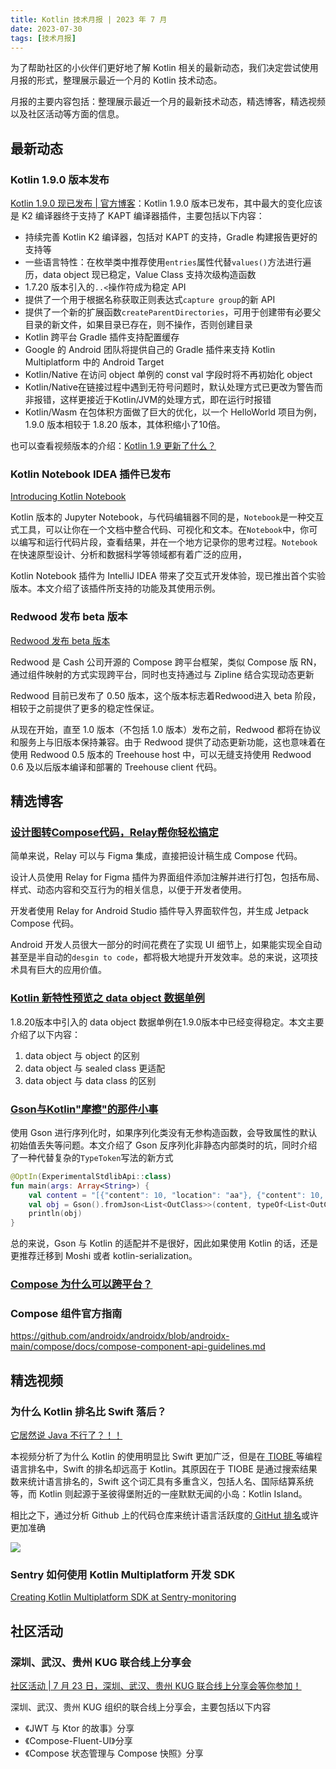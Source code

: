```yaml
---
title: Kotlin 技术月报 | 2023 年 7 月
date: 2023-07-30
tags: [技术月报]
---
```


为了帮助社区的小伙伴们更好地了解 Kotlin 相关的最新动态，我们决定尝试使用月报的形式，整理展示最近一个月的 Kotlin 技术动态。

月报的主要内容包括：整理展示最近一个月的最新技术动态，精选博客，精选视频以及社区活动等方面的信息。

## 最新动态
### Kotlin 1.9.0 版本发布
[Kotlin 1.9.0 现已发布 | 官方博客](https://mp.weixin.qq.com/s/3CwZpsTG9dNkx0e1akMU5w)：Kotlin 1.9.0 版本已发布，其中最大的变化应该是 K2 编译器终于支持了 KAPT 编译器插件，主要包括以下内容：

- 持续完善 Kotlin K2 编译器，包括对 KAPT 的支持，Gradle 构建报告更好的支持等
- 一些语言特性：在枚举类中推荐使用`entries`属性代替`values()`方法进行遍历，data object 现已稳定，Value Class 支持次级构造函数
- 1.7.20 版本引入的`..<`操作符成为稳定 API
- 提供了一个用于根据名称获取正则表达式`capture group`的新 API 
- 提供了一个新的扩展函数`createParentDirectories`，可用于创建带有必要父目录的新文件，如果目录已存在，则不操作，否则创建目录
- Kotlin 跨平台 Gradle 插件支持配置缓存
- Google 的 Android 团队将提供自己的 Gradle 插件来支持 Kotlin Multiplatform 中的 Android Target
- Kotlin/Native 在访问 object 单例的 const val 字段时将不再初始化 object
- Kotlin/Native在链接过程中遇到无符号问题时，默认处理方式已更改为警告而非报错，这样更接近于Kotlin/JVM的处理方式，即在运行时报错
- Kotlin/Wasm 在包体积方面做了巨大的优化，以一个 HelloWorld 项目为例，1.9.0 版本相较于 1.8.20 版本，其体积缩小了10倍。

也可以查看视频版本的介绍：[Kotlin 1.9 更新了什么？](https://www.bilibili.com/video/BV1DP411k7xs/)

### Kotlin Notebook IDEA 插件已发布
[Introducing Kotlin Notebook](https://blog.jetbrains.com/kotlin/2023/07/introducing-kotlin-notebook/)

Kotlin 版本的 Jupyter Notebook，与代码编辑器不同的是，`Notebook`是一种交互式工具，可以让你在一个文档中整合代码、可视化和文本。在`Notebook`中，你可以编写和运行代码片段，查看结果，并在一个地方记录你的思考过程。`Notebook`在快速原型设计、分析和数据科学等领域都有着广泛的应用，

Kotlin Notebook 插件为 IntelliJ IDEA 带来了交互式开发体验，现已推出首个实验版本。本文介绍了该插件所支持的功能及其使用示例。

### Redwood 发布 beta 版本
[Redwood 发布 beta 版本](https://github.com/cashapp/redwood/releases)

Redwood 是 Cash 公司开源的 Compose 跨平台框架，类似 Compose 版 RN，通过组件映射的方式实现跨平台，同时也支持通过与 Zipline 结合实现动态更新

Redwood 目前已发布了 0.50 版本，这个版本标志着Redwood进入 beta 阶段，相较于之前提供了更多的稳定性保证。

从现在开始，直至 1.0 版本（不包括 1.0 版本）发布之前，Redwood 都将在协议和服务上与旧版本保持兼容。由于 Redwood 提供了动态更新功能，这也意味着在使用 Redwood 0.5 版本的 Treehouse host 中，可以无缝支持使用 Redwood 0.6 及以后版本编译和部署的 Treehouse client 代码。

## 精选博客
### [设计图转Compose代码，Relay帮你轻松搞定](https://mp.weixin.qq.com/s/0Rp3a4W3oXZkFYqazHsXpQ)
简单来说，Relay 可以与 Figma 集成，直接把设计稿生成 Compose 代码。

设计人员使用 Relay for Figma 插件为界面组件添加注解并进行打包，包括布局、样式、动态内容和交互行为的相关信息，以便于开发者使用。

开发者使用 Relay for Android Studio 插件导入界面软件包，并生成 Jetpack Compose 代码。

Android 开发人员很大一部分的时间花费在了实现 UI 细节上，如果能实现全自动甚至是半自动的`desgin to code`，都将极大地提升开发效率。总的来说，这项技术具有巨大的应用价值。

### [Kotlin 新特性预览之 data object 数据单例](https://mp.weixin.qq.com/s/-8ZgoLzkYdRD320MQ47cXg)
1.8.20版本中引入的 data object 数据单例在1.9.0版本中已经变得稳定。本文主要介绍了以下内容：

1. data object 与 object 的区别
2. data object 与 sealed class 更适配
3. data object 与 data class 的区别

### [Gson与Kotlin"摩擦"的那件小事](https://juejin.cn/post/7249352715364483109)
使用 Gson 进行序列化时，如果序列化类没有无参构造函数，会导致属性的默认初始值丢失等问题。本文介绍了 Gson 反序列化非静态内部类时的坑，同时介绍了一种代替复杂的`TypeToken`写法的新方式

```kotlin
@OptIn(ExperimentalStdlibApi::class)
fun main(args: Array<String>) {
    val content = "[{"content": 10, "location": "aa"}, {"content": 10, "location": "bb"}]"
    val obj = Gson().fromJson<List<OutClass>>(content, typeOf<List<OutClass>>().javaType)
    println(obj)
}
```

总的来说，Gson 与 Kotlin 的适配并不是很好，因此如果使用 Kotlin 的话，还是更推荐迁移到 Moshi 或者 kotlin-serialization。

### [Compose 为什么可以跨平台？](https://mp.weixin.qq.com/s/V682vYRzXr0p7gyfeHTmHg)

### Compose 组件官方指南
https://github.com/androidx/androidx/blob/androidx-main/compose/docs/compose-component-api-guidelines.md

## 精选视频
### 为什么 Kotlin 排名比 Swift 落后？
[它居然说 Java 不行了？！！](https://www.bilibili.com/video/BV1Vg4y1P7dr/)

本视频分析了为什么 Kotlin 的使用明显比 Swift 更加广泛，但是在[ TIOBE ](https://www.tiobe.com/tiobe-index/)等编程语言排名中，Swift 的排名却远高于 Kotlin。其原因在于 TIOBE 是通过搜索结果数来统计语言排名的，Swift 这个词汇具有多重含义，包括人名、国际结算系统等，而 Kotlin 则起源于圣彼得堡附近的一座默默无闻的小岛：Kotlin Island。

相比之下，通过分析 Github 上的代码仓库来统计语言活跃度的[ GitHut 排名](https://madnight.github.io/githut/)或许更加准确

![](https://raw.gitmirror.com/RicardoJiang/resource/main/2023/july/p3.png)

### Sentry 如何使用 Kotlin Multiplatform 开发 SDK
[Creating Kotlin Multiplatform SDK at Sentry-monitoring](https://www.youtube.com/watch?v=XY4h3pfwaE0)

## 社区活动
### 深圳、武汉、贵州 KUG 联合线上分享会
[社区活动 | 7 月 23 日，深圳、武汉、贵州 KUG 联合线上分享会等你参加！](https://mp.weixin.qq.com/s/e0syECdcgj8uT47N438-PA)

深圳、武汉、贵州 KUG 组织的联合线上分享会，主要包括以下内容

- 《JWT 与 Ktor 的故事》分享
- 《Compose-Fluent-UI》分享
- 《Compose 状态管理与 Compose 快照》分享